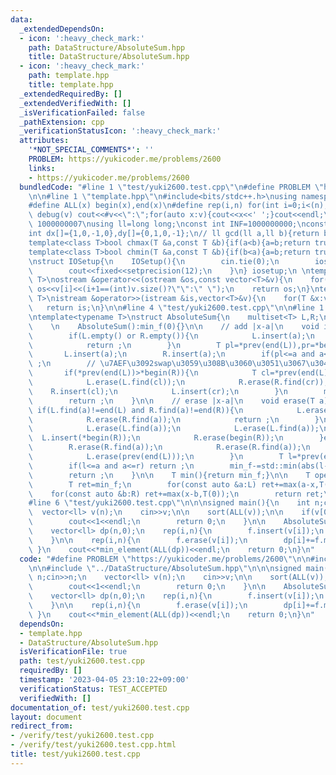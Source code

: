 ```yaml
---
data:
  _extendedDependsOn:
  - icon: ':heavy_check_mark:'
    path: DataStructure/AbsoluteSum.hpp
    title: DataStructure/AbsoluteSum.hpp
  - icon: ':heavy_check_mark:'
    path: template.hpp
    title: template.hpp
  _extendedRequiredBy: []
  _extendedVerifiedWith: []
  _isVerificationFailed: false
  _pathExtension: cpp
  _verificationStatusIcon: ':heavy_check_mark:'
  attributes:
    '*NOT_SPECIAL_COMMENTS*': ''
    PROBLEM: https://yukicoder.me/problems/2600
    links:
    - https://yukicoder.me/problems/2600
  bundledCode: "#line 1 \"test/yuki2600.test.cpp\"\n#define PROBLEM \"https://yukicoder.me/problems/2600\"\
    \n\n#line 1 \"template.hpp\"\n#include<bits/stdc++.h>\nusing namespace std;\n\
    #define ALL(x) begin(x),end(x)\n#define rep(i,n) for(int i=0;i<(n);i++)\n#define\
    \ debug(v) cout<<#v<<\":\";for(auto x:v){cout<<x<<' ';}cout<<endl;\n#define mod\
    \ 1000000007\nusing ll=long long;\nconst int INF=1000000000;\nconst ll LINF=1001002003004005006ll;\n\
    int dx[]={1,0,-1,0},dy[]={0,1,0,-1};\n// ll gcd(ll a,ll b){return b?gcd(b,a%b):a;}\n\
    template<class T>bool chmax(T &a,const T &b){if(a<b){a=b;return true;}return false;}\n\
    template<class T>bool chmin(T &a,const T &b){if(b<a){a=b;return true;}return false;}\n\
    \nstruct IOSetup{\n    IOSetup(){\n        cin.tie(0);\n        ios::sync_with_stdio(0);\n\
    \        cout<<fixed<<setprecision(12);\n    }\n} iosetup;\n \ntemplate<typename\
    \ T>\nostream &operator<<(ostream &os,const vector<T>&v){\n    for(int i=0;i<(int)v.size();i++)\
    \ os<<v[i]<<(i+1==(int)v.size()?\"\":\" \");\n    return os;\n}\ntemplate<typename\
    \ T>\nistream &operator>>(istream &is,vector<T>&v){\n    for(T &x:v)is>>x;\n \
    \   return is;\n}\n\n#line 4 \"test/yuki2600.test.cpp\"\n\n#line 1 \"DataStructure/AbsoluteSum.hpp\"\
    \ntemplate<typename T>\nstruct AbsoluteSum{\n    multiset<T> L,R;\n    T min_f;\n\
    \    \n    AbsoluteSum():min_f(0){}\n\n    // add |x-a|\n    void insert(T a){\n\
    \        if(L.empty() or R.empty()){\n            L.insert(a);\n            R.insert(a);\n\
    \            return ;\n        }\n        T pl=*prev(end(L)),pr=*begin(R);\n \
    \       L.insert(a);\n        R.insert(a);\n        if(pl<=a and a<=pr) return\
    \ ;\n        // \u7AEF\u3092swap\u3059\u308B\u3060\u3051\u3067\u3044\u3044\n \
    \       if(*prev(end(L))>*begin(R)){\n            T cl=*prev(end(L)),cr=*begin(R);\n\
    \            L.erase(L.find(cl));\n            R.erase(R.find(cr));\n        \
    \    R.insert(cl);\n            L.insert(cr);\n        }\n        min_f+=std::min(abs(pl-a),abs(pr-a));\n\
    \        return ;\n    }\n\n    // erase |x-a|\n    void erase(T a){\n       \
    \ if(L.find(a)!=end(L) and R.find(a)!=end(R)){\n            L.erase(L.find(a));\n\
    \            R.erase(R.find(a));\n            return ;\n        }\n        if(L.find(a)!=end(L)){\n\
    \            L.erase(L.find(a));\n            L.erase(L.find(a));\n          \
    \  L.insert(*begin(R));\n            R.erase(begin(R));\n        }else{\n    \
    \        R.erase(R.find(a));\n            R.erase(R.find(a));\n            R.insert(*prev(end(L)));\n\
    \            L.erase(prev(end(L)));\n        }\n        T l=*prev(end(L)),r=*begin(R);\n\
    \        if(l<=a and a<=r) return ;\n        min_f-=std::min(abs(l-a),abs(r-a));\n\
    \        return ;\n    }\n\n    T min(){return min_f;}\n\n    T operator()(T x){\n\
    \        T ret=min_f;\n        for(const auto &a:L) ret+=max(a-x,T(0));\n    \
    \    for(const auto &b:R) ret+=max(x-b,T(0));\n        return ret;\n    }\n};\n\
    #line 6 \"test/yuki2600.test.cpp\"\n\n\nsigned main(){\n    int n;cin>>n;\n  \
    \  vector<ll> v(n);\n    cin>>v;\n\n    sort(ALL(v));\n\n    if(v[0]==v.back()){\n\
    \        cout<<1<<endl;\n        return 0;\n    }\n\n    AbsoluteSum<ll> f;\n\n\
    \    vector<ll> dp(n,0);\n    rep(i,n){\n        f.insert(v[i]);\n        dp[i]=f.min();\n\
    \    }\n\n    rep(i,n){\n        f.erase(v[i]);\n        dp[i]+=f.min();\n   \
    \ }\n    cout<<*min_element(ALL(dp))<<endl;\n    return 0;\n}\n"
  code: "#define PROBLEM \"https://yukicoder.me/problems/2600\"\n\n#include \"../template.hpp\"\
    \n\n#include \"../DataStructure/AbsoluteSum.hpp\"\n\n\nsigned main(){\n    int\
    \ n;cin>>n;\n    vector<ll> v(n);\n    cin>>v;\n\n    sort(ALL(v));\n\n    if(v[0]==v.back()){\n\
    \        cout<<1<<endl;\n        return 0;\n    }\n\n    AbsoluteSum<ll> f;\n\n\
    \    vector<ll> dp(n,0);\n    rep(i,n){\n        f.insert(v[i]);\n        dp[i]=f.min();\n\
    \    }\n\n    rep(i,n){\n        f.erase(v[i]);\n        dp[i]+=f.min();\n   \
    \ }\n    cout<<*min_element(ALL(dp))<<endl;\n    return 0;\n}\n"
  dependsOn:
  - template.hpp
  - DataStructure/AbsoluteSum.hpp
  isVerificationFile: true
  path: test/yuki2600.test.cpp
  requiredBy: []
  timestamp: '2023-04-05 23:10:22+09:00'
  verificationStatus: TEST_ACCEPTED
  verifiedWith: []
documentation_of: test/yuki2600.test.cpp
layout: document
redirect_from:
- /verify/test/yuki2600.test.cpp
- /verify/test/yuki2600.test.cpp.html
title: test/yuki2600.test.cpp
---
```

